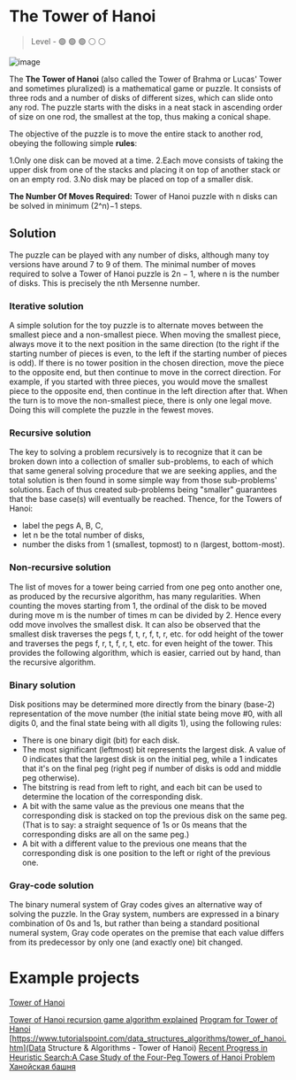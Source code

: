 # The Tower of Hanoi

> Level -  :green_circle: :green_circle: :green_circle: :white_circle: :white_circle:

![image](https://github.com/startupemulator/challenges/blob/main/The%20Tower%20of%20Hanoi/tower_of_hanoi_4.gif)

The **The Tower of Hanoi** (also called the Tower of Brahma or Lucas' Tower and sometimes pluralized) is a mathematical game or puzzle. It consists of three rods and a number of disks of different sizes, which can slide onto any rod. The puzzle starts with the disks in a neat stack in ascending order of size on one rod, the smallest at the top, thus making a conical shape.

The objective of the puzzle is to move the entire stack to another rod, obeying the following simple **rules**:

1.Only one disk can be moved at a time.
2.Each move consists of taking the upper disk from one of the stacks and placing it on top of another stack or on an empty rod.
3.No disk may be placed on top of a smaller disk.

**The Number Of Moves Required:**
Tower of Hanoi puzzle with n disks can be solved in minimum (2^n)−1 steps.

## Solution

The puzzle can be played with any number of disks, although many toy versions have around 7 to 9 of them. The minimal number of moves required to solve a Tower of Hanoi puzzle is 2n − 1, where n is the number of disks. This is precisely the nth Mersenne number.

### Iterative solution

A simple solution for the toy puzzle is to alternate moves between the smallest piece and a non-smallest piece. When moving the smallest piece, always move it to the next position in the same direction (to the right if the starting number of pieces is even, to the left if the starting number of pieces is odd). If there is no tower position in the chosen direction, move the piece to the opposite end, but then continue to move in the correct direction. For example, if you started with three pieces, you would move the smallest piece to the opposite end, then continue in the left direction after that. When the turn is to move the non-smallest piece, there is only one legal move. Doing this will complete the puzzle in the fewest moves.

### Recursive solution

The key to solving a problem recursively is to recognize that it can be broken down into a collection of smaller sub-problems, to each of which that same general solving procedure that we are seeking applies, and the total solution is then found in some simple way from those sub-problems' solutions. Each of thus created sub-problems being "smaller" guarantees that the base case(s) will eventually be reached. Thence, for the Towers of Hanoi:

- label the pegs A, B, C,
- let n be the total number of disks,
- number the disks from 1 (smallest, topmost) to n (largest, bottom-most).

### Non-recursive solution

The list of moves for a tower being carried from one peg onto another one, as produced by the recursive algorithm, has many regularities. When counting the moves starting from 1, the ordinal of the disk to be moved during move m is the number of times m can be divided by 2. Hence every odd move involves the smallest disk. It can also be observed that the smallest disk traverses the pegs f, t, r, f, t, r, etc. for odd height of the tower and traverses the pegs f, r, t, f, r, t, etc. for even height of the tower. This provides the following algorithm, which is easier, carried out by hand, than the recursive algorithm.

### Binary solution

Disk positions may be determined more directly from the binary (base-2) representation of the move number (the initial state being move #0, with all digits 0, and the final state being with all digits 1), using the following rules:

- There is one binary digit (bit) for each disk.
- The most significant (leftmost) bit represents the largest disk. A value of 0 indicates that the largest disk is on the initial peg, while a 1 indicates that it's on the final peg (right peg if number of disks is odd and middle peg otherwise).
- The bitstring is read from left to right, and each bit can be used to determine the location of the corresponding disk.
- A bit with the same value as the previous one means that the corresponding disk is stacked on top the previous disk on the same peg.
(That is to say: a straight sequence of 1s or 0s means that the corresponding disks are all on the same peg.)
- A bit with a different value to the previous one means that the corresponding disk is one position to the left or right of the previous one. 

### Gray-code solution

The binary numeral system of Gray codes gives an alternative way of solving the puzzle. In the Gray system, numbers are expressed in a binary combination of 0s and 1s, but rather than being a standard positional numeral system, Gray code operates on the premise that each value differs from its predecessor by only one (and exactly one) bit changed.

# Example projects

[Tower of Hanoi](https://www.mathsisfun.com/games/towerofhanoi.html)


[Tower of Hanoi recursion game algorithm explained](https://www.hackerearth.com/blog/developers/tower-hanoi-recursion-game-algorithm-explained/)
[Program for Tower of Hanoi](https://www.geeksforgeeks.org/c-program-for-tower-of-hanoi/)
[https://www.tutorialspoint.com/data_structures_algorithms/tower_of_hanoi.htm](Data Structure & Algorithms - Tower of Hanoi)
[Recent Progress in Heuristic Search:A Case Study of the Four-Peg Towers of Hanoi Problem](https://www.ijcai.org/Proceedings/07/Papers/374.pdf)
[Ханойская башня](https://en.wikipedia.org/wiki/Tower_of_Hanoi)
